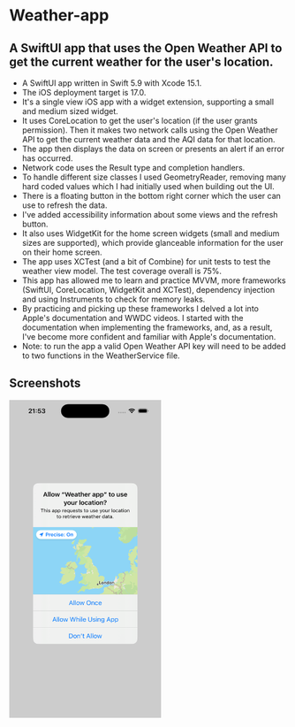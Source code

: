 # Weather-app

## A SwiftUI app that uses the Open Weather API to get the current weather for the user's location.

  - A SwiftUI app written in Swift 5.9 with Xcode 15.1.
  - The iOS deployment target is 17.0.
  - It's a single view iOS app with a widget extension, supporting a small and medium sized widget.
  - It uses CoreLocation to get the user's location (if the user grants permission). Then it makes two network calls using the Open Weather API to get the current weather data and the AQI data for that location.
  - The app then displays the data on screen or presents an alert if an error has occurred.
  - Network code uses the Result type and completion handlers.
  - To handle different size classes I used GeometryReader, removing many hard coded values which I had initially used when building out the UI.
  - There is a floating button in the bottom right corner which the user can use to refresh the data.
  - I've added accessibility information about some views and the refresh button.
  - It also uses WidgetKit for the home screen widgets (small and medium sizes are supported), which provide glanceable information for the user on their home screen.
  - The app uses XCTest (and a bit of Combine) for unit tests to test the weather view model. The test coverage overall is 75%.
  - This app has allowed me to learn and practice MVVM, more frameworks (SwiftUI, CoreLocation, WidgetKit and XCTest), dependency injection and using Instruments to check for memory leaks.
  - By practicing and picking up these frameworks I delved a lot into Apple's documentation and WWDC videos. I started with the documentation when implementing the frameworks, and, as a result, I've become more confident and familiar with Apple's documentation.
  - Note: to run the app a valid Open Weather API key will need to be added to two functions in the WeatherService file.


## Screenshots


<img src="https://github.com/steven-hill/Weather-app/blob/main/App%201.png?raw=true" width="275" height="575">

